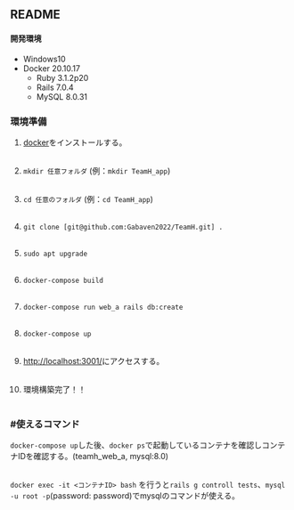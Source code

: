 ## README

#### 開発環境
- Windows10
- Docker 20.10.17
  - Ruby 3.1.2p20
  - Rails 7.0.4
  - MySQL 8.0.31

### 環境準備

1. [docker](https://docs.docker.com/desktop/install/windows-install/)をインストールする。<br><br>

1. `mkdir 任意フォルダ` (例：`mkdir TeamH_app`)<br><br>

1. `cd 任意のフォルダ` (例：`cd TeamH_app`)<br><br>

1. `git clone [git@github.com:Gabaven2022/TeamH.git] .`<br><br>

1. `sudo apt upgrade`<br><br>

1. `docker-compose build`<br><br>

1. `docker-compose run web_a rails db:create`<br><br>

1. `docker-compose up`<br><br>

1. [http://localhost:3001/](http://localhost:3001/)にアクセスする。<br><br>

1. 環境構築完了！！<br><br>

### #使えるコマンド
`docker-compose up`した後、`docker ps`で起動しているコンテナを確認しコンテナIDを確認する。(teamh_web_a, mysql:8.0)<br><br>

`docker exec -it <コンテナID> bash` を行うと`rails g controll tests`、`mysql -u root -p`(password: password)でmysqlのコマンドが使える。
